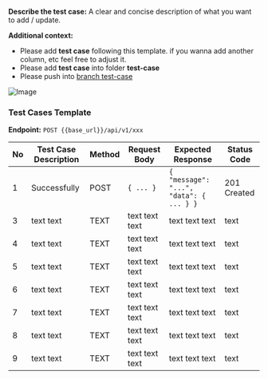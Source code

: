 **Describe the test case:**
A clear and concise description of what you want to add / update.

**Additional context:**
- Please add **test case** following this template. if you wanna add another column, etc feel free to adjust it.
- Please add  **test case** into folder **test-case**
- Please push into [branch test-case](https://github.com/fredysiswanto/foodtrip-api/tree/test-case/)

![Image](https://github.com/user-attachments/assets/fba3821d-e6c5-499b-8c69-b8ea14edb445)

### Test Cases Template

**Endpoint:** `POST {{base_url}}/api/v1/xxx`  

| No | Test Case Description | Method | Request Body | Expected Response | Status Code |
|----|-----------------------|--------|--------------|--------------------|-------------|
| 1  | Successfully | POST | `{ ... }` | `{ "message": "...", "data": { ... } }` | 201 Created |
| 3 | text text | TEXT | text text text | text text text | text |
| 4 | text text | TEXT | text text text | text text text | text |
| 5 | text text | TEXT | text text text | text text text | text |
| 6 | text text | TEXT | text text text | text text text | text |
| 7 | text text | TEXT | text text text | text text text | text |
| 8 | text text | TEXT | text text text | text text text | text |
| 9 | text text | TEXT | text text text | text text text | text |